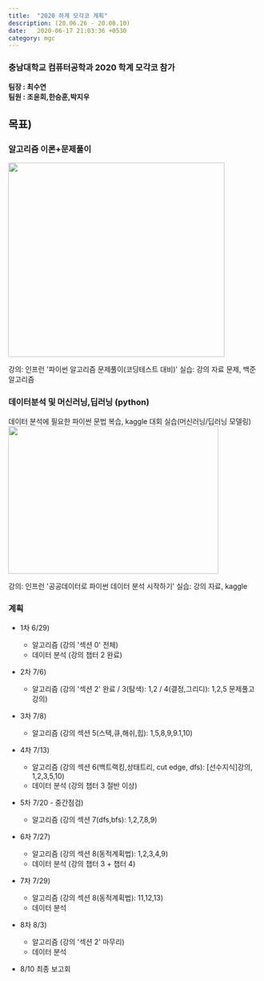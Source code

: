```yaml
---
title:  "2020 하계 모각코 계획"
description: (20.06.26 - 20.08.10)
date:   2020-06-17 21:03:36 +0530
category: mgc
---
```

### 충남대학교 컴퓨터공학과 2020 학계 모각코 참가
**팀장 : 최수연**  
**팀원 : 조윤희,한승훈,박지우**  



## 목표)
### 알고리즘 이론+문제풀이
<img src="https://user-images.githubusercontent.com/26339800/86516210-a5212100-be59-11ea-8fb3-4e20b0848c8e.JPG"  width="432" height="388">

강의: 인프런 '파이썬 알고리즘 문제풀이(코딩테스트 대비)'
실습: 강의 자료 문제, 백준 알고리즘


### 데이터분석 및 머신러닝,딥러닝 (python)
데이터 분석에 필요한 파이썬 문법 복습, kaggle 대회 실습(머신러닝/딥러닝 모델링)  
<img src="https://user-images.githubusercontent.com/26339800/86516231-d7cb1980-be59-11ea-81a1-28355dfa0a7a.JPG"  width="420" height="295">  

강의: 인프런 '공공데이터로 파이썬 데이터 분석 시작하기'
실습: 강의 자료, kaggle


### 계획

+ 1차 6/29)
  - 알고리즘 (강의 '섹션 0' 전체)
  - 데이터 분석 (강의 챕터 2 완료)

+ 2차 7/6)
  - 알고리즘 (강의 '섹션 2' 완료 / 3(탐색): 1,2 / 4(결정,그리디): 1,2,5 문제풀고 강의)

+ 3차 7/8)
  - 알고리즘 (강의 섹션 5(스택,큐,해쉬,힙): 1,5,8,9,9.1,10)


+ 4차 7/13)
  - 알고리즘 (강의 섹션 6(백트랙킹,상태트리, cut edge, dfs): [선수지식]강의, 1,2,3,5,10)
  - 데이터 분석  (강의 챕터 3 절반 이상)
  

+ 5차 7/20 - 중간점검)
  - 알고리즘 (강의 섹션 7(dfs,bfs): 1,2,7,8,9)


+ 6차 7/27)
  - 알고리즘 (강의 섹션 8(동적계획법): 1,2,3,4,9)
  - 데이터 분석  (강의 챕터 3 + 챕터 4) 

+ 7차 7/29)
  - 알고리즘 (강의 섹션 8(동적계획법): 11,12,13)
  - 데이터 분석  

+ 8차 8/3)
  - 알고리즘 (강의 '섹션 2' 마무리)
  - 데이터 분석  
  
+ 8/10 최종 보고회
